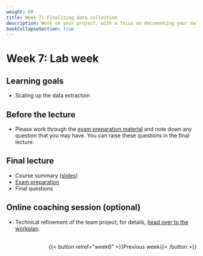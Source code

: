 ```yaml
---
weight: 60
title: Week 7) Finalizing data collection
description: Work on your project, with a focus on documenting your data collection.
bookCollapseSection: true
---
```


# Week 7: Lab week

## Learning goals
- Scaling up the data extractoin

## Before the lecture
- Please work through the [exam preparation material](docs/exam) and note down any question that you may have. You can raise these questions in the final lecture.

## Final lecture
- Course summary ([slides](slides.html))
- [Exam preparation](/docs/exam)
- Final questions

## Online coaching session (optional)
- Technical refinement of the team project, for details, [head over to the workplan](../../project/workplan/#week-7-final-technical-refinement-coaching-6-optional).


<br>
<div style="text-align: right">
{{< button relref="week6" >}}Previous week{{< /button >}}
</div>